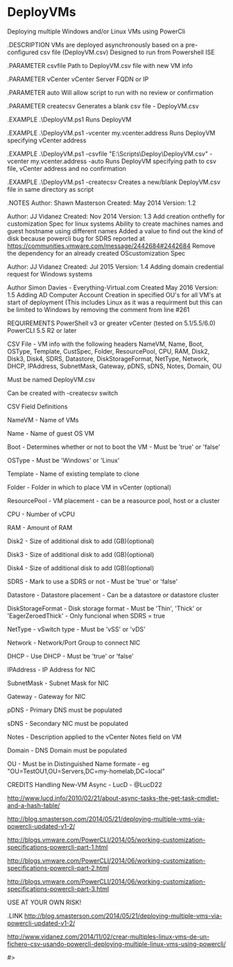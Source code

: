 DeployVMs
=========

Deploying multiple Windows and/or Linux VMs using PowerCli

.DESCRIPTION
VMs are deployed asynchronously based on a pre-configured csv file (DeployVM.csv)
Designed to run from Powershell ISE

.PARAMETER csvfile
Path to DeployVM.csv file with new VM info

.PARAMETER vCenter
vCenter Server FQDN or IP

.PARAMETER auto
Will allow script to run with no review or confirmation

.PARAMETER createcsv
Generates a blank csv file - DeployVM.csv

.EXAMPLE
.\DeployVM.ps1
Runs DeployVM

.EXAMPLE
.\DeployVM.ps1 -vcenter my.vcenter.address
Runs DeployVM specifying vCenter address

.EXAMPLE
.\DeployVM.ps1 -csvfile "E:\Scripts\Deploy\DeployVM.csv" -vcenter my.vcenter.address -auto
Runs DeployVM specifying path to csv file, vCenter address and no confirmation
 
.EXAMPLE
.\DeployVM.ps1 -createcsv
Creates a new/blank DeployVM.csv file in same directory as script

.NOTES
Author: Shawn Masterson
Created: May 2014
Version: 1.2

Author: JJ Vidanez
Created: Nov 2014
Version: 1.3 
Add creation onthefly for customization Spec for linux systems
Ability to create machines names and guest hostname using different names
Added a value to find out the kind of disk because powercli bug for SDRS reported at https://communities.vmware.com/message/2442684#2442684
Remove the dependency for an already created OScustomization Spec

Author: JJ Vidanez
Created: Jul 2015
Version: 1.4
Adding domain credential request for Windows systems

Author Simon Davies - Everything-Virtual.com
Created May 2016
Version: 1.5
Adding AD Computer Account Creation in specified OU's for all VM's at start of deployment (This includes Linux as it was a requirment but this can be limited to Windows by removing the comment from line #261

REQUIREMENTS
PowerShell v3 or greater
vCenter (tested on 5.1/5.5/6.0)
PowerCLI 5.5 R2 or later

CSV File - VM info with the following headers
NameVM, Name, Boot, OSType, Template, CustSpec, Folder, ResourcePool, CPU, RAM, Disk2, Disk3, Disk4, SDRS, Datastore, DiskStorageFormat, NetType, Network, DHCP, IPAddress, SubnetMask, Gateway, pDNS, sDNS, Notes, Domain, OU

Must be named DeployVM.csv

Can be created with -createcsv switch

CSV Field Definitions

NameVM - Name of VMs

Name - Name of guest OS VM

Boot - Determines whether or not to boot the VM - Must be 'true' or 'false'

OSType - Must be 'Windows' or 'Linux'

Template - Name of existing template to clone

Folder - Folder in which to place VM in vCenter (optional)

ResourcePool - VM placement - can be a reasource pool, host or a cluster

CPU - Number of vCPU

RAM - Amount of RAM

Disk2 - Size of additional disk to add (GB)(optional)

Disk3 - Size of additional disk to add (GB)(optional)

Disk4 - Size of additional disk to add (GB)(optional)

SDRS - Mark to use a SDRS or not - Must be 'true' or 'false' 

Datastore - Datastore placement - Can be a datastore or datastore cluster

DiskStorageFormat - Disk storage format - Must be 'Thin', 'Thick' or 'EagerZeroedThick' - Only funcional when SDRS = true

NetType - vSwitch type - Must be 'vSS' or 'vDS'

Network - Network/Port Group to connect NIC

DHCP - Use DHCP - Must be 'true' or 'false'

IPAddress - IP Address for NIC

SubnetMask - Subnet Mask for NIC

Gateway - Gateway for NIC

pDNS - Primary DNS must be populated

sDNS - Secondary NIC must be populated

Notes - Description applied to the vCenter Notes field on VM

Domain - DNS Domain must be populated

OU - Must be in Distinguished Name formate - eg "OU=TestOU1,OU=Servers,DC=my-homelab,DC=local"

	
CREDITS
Handling New-VM Async - LucD - @LucD22

http://www.lucd.info/2010/02/21/about-async-tasks-the-get-task-cmdlet-and-a-hash-table/

http://blog.smasterson.com/2014/05/21/deploying-multiple-vms-via-powercli-updated-v1-2/

http://blogs.vmware.com/PowerCLI/2014/05/working-customization-specifications-powercli-part-1.html

http://blogs.vmware.com/PowerCLI/2014/06/working-customization-specifications-powercli-part-2.html

http://blogs.vmware.com/PowerCLI/2014/06/working-customization-specifications-powercli-part-3.html

USE AT YOUR OWN RISK!
	
.LINK
http://blog.smasterson.com/2014/05/21/deploying-multiple-vms-via-powercli-updated-v1-2/

http://www.vidanez.com/2014/11/02/crear-multiples-linux-vms-de-un-fichero-csv-usando-powercli-deploying-multiple-linux-vms-using-powercli/

#>
